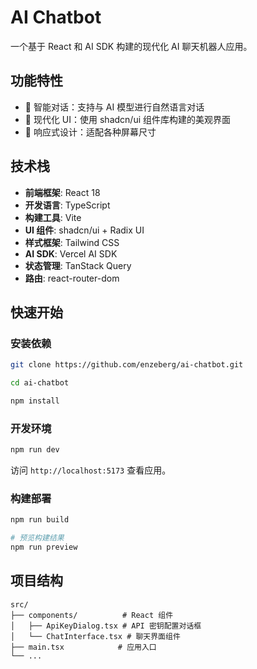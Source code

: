 # AI Chatbot

一个基于 React 和 AI SDK 构建的现代化 AI 聊天机器人应用。

## 功能特性

- 🤖 智能对话：支持与 AI 模型进行自然语言对话
- 🎨 现代化 UI：使用 shadcn/ui 组件库构建的美观界面
- 📱 响应式设计：适配各种屏幕尺寸

## 技术栈

- **前端框架**: React 18
- **开发语言**: TypeScript
- **构建工具**: Vite
- **UI 组件**: shadcn/ui + Radix UI
- **样式框架**: Tailwind CSS
- **AI SDK**: Vercel AI SDK
- **状态管理**: TanStack Query
- **路由**: react-router-dom

## 快速开始

### 安装依赖

```bash
git clone https://github.com/enzeberg/ai-chatbot.git

cd ai-chatbot

npm install
```

### 开发环境

```bash
npm run dev
```

访问 `http://localhost:5173` 查看应用。

### 构建部署

```bash
npm run build

# 预览构建结果
npm run preview
```

## 项目结构

```
src/
├── components/          # React 组件
│   ├── ApiKeyDialog.tsx # API 密钥配置对话框
│   └── ChatInterface.tsx # 聊天界面组件
├── main.tsx            # 应用入口
└── ...
```
